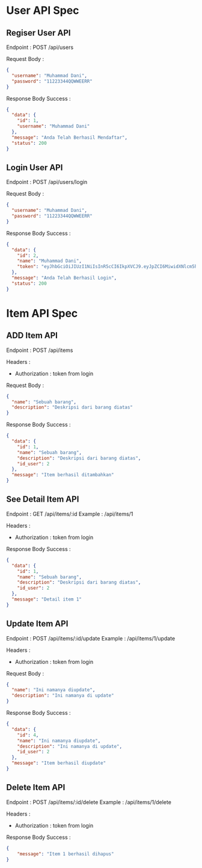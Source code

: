 # User API Spec

## Regiser User API

Endpoint : POST /api/users

Request Body :

```json
{
  "username": "Muhammad Dani",
  "password": "11223344QQWWEERR"
}
```

Response Body Success :

```json
{
  "data": {
    "id": 1,
    "username": "Muhammad Dani"
  },
  "message": "Anda Telah Berhasil Mendaftar",
  "status": 200
}
```

## Login User API

Endpoint : POST /api/users/login

Request Body :

```json
{
  "username": "Muhammad Dani",
  "password": "11223344QQWWEERR"
}
```

Response Body Success :

```json
{
  "data": {
    "id": 2,
    "name": "Muhammad Dani",
    "token": "eyJhbGciOiJIUzI1NiIsInR5cCI6IkpXVCJ9.eyJpZCI6MiwidXNlcm5hbWUiOiJNdWhhbW1hZCBEYW5pIiwiaWF0IjoxNzQzNzk0MzE5fQ.GHpdp8Y1SWByvZHtRmhbWT03VEJLv4-xfsuW5TLlc_w"
  },
  "message": "Anda Telah Berhasil Login",
  "status": 200
}
```

# Item API Spec

## ADD Item API

Endpoint : POST /api/items

Headers :

- Authorization : token from login

Request Body :

```json
{
  "name": "Sebuah barang",
  "description": "Deskripsi dari barang diatas"
}
```

Response Body Success :

```json
{
  "data": {
    "id": 1,
    "name": "Sebuah barang",
    "description": "Deskripsi dari barang diatas",
    "id_user": 2
  },
  "message": "Item berhasil ditambahkan"
}
```

## See Detail Item API

Endpoint : GET /api/items/:id
Example : /api/items/1

Headers :

- Authorization : token from login

Response Body Success :

```json
{
  "data": {
    "id": 1,
    "name": "Sebuah barang",
    "description": "Deskripsi dari barang diatas",
    "id_user": 2
  },
  "message": "Detail item 1"
}
```

## Update Item API

Endpoint : POST /api/items/:id/update
Example : /api/items/1/update

Headers :

- Authorization : token from login

Request Body :

```json
{
  "name": "Ini namanya diupdate",
  "description": "Ini namanya di update"
}
```

Response Body Success :

```json
{
  "data": {
    "id": 4,
    "name": "Ini namanya diupdate",
    "description": "Ini namanya di update",
    "id_user": 2
  },
  "message": "Item berhasil diupdate"
}
```

## Delete Item API

Endpoint : POST /api/items/:id/delete
Example : /api/items/1/delete

Headers :

- Authorization : token from login

Response Body Success :

```json
{
    "message": "Item 1 berhasil dihapus"
}
```

